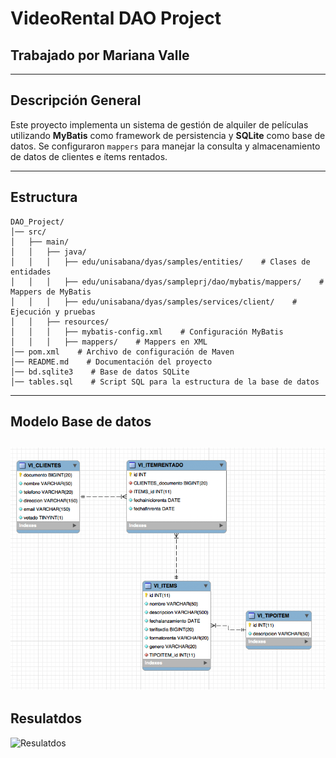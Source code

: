 # VideoRental DAO Project

## Trabajado por Mariana Valle

---

## Descripción General
Este proyecto implementa un sistema de gestión de alquiler de películas utilizando **MyBatis** como framework de persistencia y **SQLite** como base de datos. Se configuraron `mappers` para manejar la consulta y almacenamiento de datos de clientes e ítems rentados.

---

## Estructura
```
DAO_Project/
│── src/
│   ├── main/
│   │   ├── java/
│   │   │   ├── edu/unisabana/dyas/samples/entities/    # Clases de entidades
│   │   │   ├── edu/unisabana/dyas/sampleprj/dao/mybatis/mappers/    # Mappers de MyBatis
│   │   │   ├── edu/unisabana/dyas/samples/services/client/    # Ejecución y pruebas
│   │   ├── resources/
│   │   │   ├── mybatis-config.xml    # Configuración MyBatis
│   │   │   ├── mappers/    # Mappers en XML
│── pom.xml    # Archivo de configuración de Maven
│── README.md    # Documentación del proyecto
│── bd.sqlite3    # Base de datos SQLite
│── tables.sql    # Script SQL para la estructura de la base de datos
```

---

## Modelo Base de datos
![Base de Datos](img/MODEL.png)
---

## Resulatdos
![Resulatdos](img/Resulatdo_DaoProject.png)
